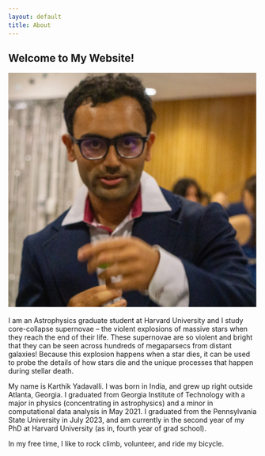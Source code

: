 ```yaml
---
layout: default
title: About
---
```


<!-- Create a container div for header text and image -->
<div class="header-container">
  <div class="header-text">
    <h2>Welcome to My Website!</h2>
  </div>
  <!-- Image aligned to the right -->
  <img class="header-image" src="/assets/images/profile-pic.jpg" alt="Profile Picture">
</div>

I am an Astrophysics graduate student at Harvard University and I study core-collapse supernovae – the violent explosions of massive stars when they reach the end of their life. These supernovae are so violent and bright that they can be seen across hundreds of megaparsecs from distant galaxies! Because this explosion happens when a star dies, it can be used to probe the details of how stars die and the unique processes that happen during stellar death. 

My name is Karthik Yadavalli. I was born in India, and grew up right outside Atlanta, Georgia. I graduated from Georgia Institute of Technology with a major in physics (concentrating in astrophysics) and a minor in computational data analysis in May 2021. I graduated from the Pennsylvania State University in July 2023, and am currently in the second year of my PhD at Harvard University (as in, fourth year of grad school).

In my free time, I like to rock climb, volunteer, and ride my bicycle.



<!--
extra:
  head:
    - "<link rel='stylesheet' href='/assets/css/style.css'>"
-->
